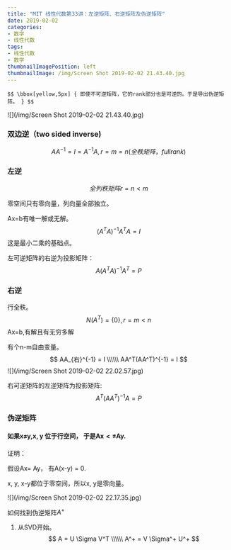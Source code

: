 ```yaml
---
title: "MIT 线性代数第33讲：左逆矩阵、右逆矩阵及伪逆矩阵"
date: 2019-02-02
categories:
- 数学
- 线性代数
tags:
- 线性代数
- 数学
thumbnailImagePosition: left
thumbnailImage: /img/Screen Shot 2019-02-02 21.43.40.jpg
---
```

`$$ \bbox[yellow,5px]
{
即使不可逆矩阵，它的rank部分也是可逆的。于是导出伪逆矩阵。
}
$$`

<!--more-->

![](/img/Screen Shot 2019-02-02 21.43.40.jpg)



### 双边逆（two sided inverse)

$$
AA^{-1} = I = A^{-1}A, r = m = n (全秩矩阵， full rank)
$$

### 左逆

$$
全列秩矩阵 r = n < m
$$

零空间只有零向量，列向量全部独立。

Ax=b有唯一解或无解。
$$
(A^TA)^{-1}A^TA = I
$$
这是最小二乘的基础点。

左可逆矩阵的右逆为投影矩阵：
$$
A(A^TA)^{-1}A^T = P
$$


### 右逆

行全秩。
$$
N(A^T)= \{0\}, r = m < n
$$
Ax=b,有解且有无穷多解

有个n-m自由变量。
$$
AA_{右}^{-1} = I \\\\\\
AA^T(AA^T)^{-1} = I
$$
![](/img/Screen Shot 2019-02-02 22.02.57.jpg)

右可逆矩阵的左逆矩阵为投影矩阵:
$$
A^T(AA^T)^{-1}A = P
$$


### 伪逆矩阵

#### 如果x$\ne$y,x, y 位于行空间， 于是Ax$<\ne$Ay.

证明：

假设Ax= Ay， 有A(x-y) = 0.

x, y, x-y都位于零空间，所以x, y是零向量。

![](/img/Screen Shot 2019-02-02 22.17.35.jpg)



如何找到伪逆矩阵$A^+$

1. 从SVD开始。
$$
A = U \Sigma V^T \\\\\\
A^+ = V \Sigma^+ U^+
$$
